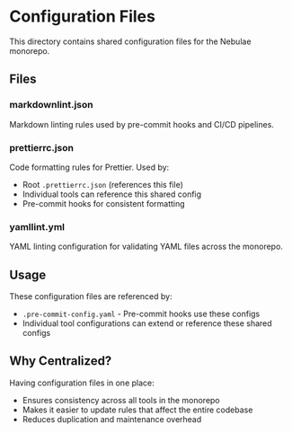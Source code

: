 # Configuration Files

This directory contains shared configuration files for the Nebulae monorepo.

## Files

### markdownlint.json

Markdown linting rules used by pre-commit hooks and CI/CD pipelines.

### prettierrc.json

Code formatting rules for Prettier. Used by:

- Root `.prettierrc.json` (references this file)
- Individual tools can reference this shared config
- Pre-commit hooks for consistent formatting

### yamllint.yml

YAML linting configuration for validating YAML files across the monorepo.

## Usage

These configuration files are referenced by:

- `.pre-commit-config.yaml` - Pre-commit hooks use these configs
- Individual tool configurations can extend or reference these shared configs

## Why Centralized?

Having configuration files in one place:

- Ensures consistency across all tools in the monorepo
- Makes it easier to update rules that affect the entire codebase
- Reduces duplication and maintenance overhead
